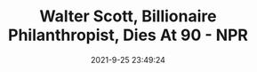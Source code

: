 ---
"title": "Walter Scott, Billionaire Philanthropist, Dies At 90 - NPR"
"date": "2021-9-25 23:49:24"
"feed_name": "GOOGLENEWSCONSTRUCTION"
"feed_website": "https://news.google.com/search?q=construction%2Bincident&hl=en-US&gl=US&ceid=US:en"
"feed_rss": "https://news.google.com/rss/search?q=construction%2Bincident&hl=en-US&gl=US&ceid=US:en"
"link": "https://www.npr.org/2021/09/25/1040728667/philanthropic-billionaire-walter-scott-dies-at-90"
"file": "_posts/2021-1-1-18bfef9ed62de7f72a07e8e044ff73fe0e1c562d.md"
"accident": "1"
"drilling": "1"
"dead": "0"
"injured": "0"
"where": "unknown site"
"place": "unknown place"
---